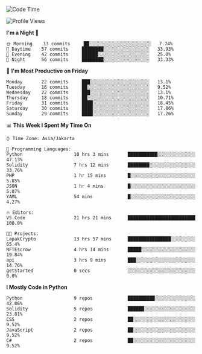 <!--START_SECTION:waka-->
![Code Time](http://img.shields.io/badge/Code%20Time-1%2C033%20hrs%2041%20mins-blue)

![Profile Views](http://img.shields.io/badge/Profile%20Views-4-blue)

**I'm a Night 🦉** 

```text
🌞 Morning    13 commits     ██░░░░░░░░░░░░░░░░░░░░░░░   7.74% 
🌆 Daytime    57 commits     ████████░░░░░░░░░░░░░░░░░   33.93% 
🌃 Evening    42 commits     ██████░░░░░░░░░░░░░░░░░░░   25.0% 
🌙 Night      56 commits     ████████░░░░░░░░░░░░░░░░░   33.33%

```
📅 **I'm Most Productive on Friday** 

```text
Monday       22 commits     ███░░░░░░░░░░░░░░░░░░░░░░   13.1% 
Tuesday      16 commits     ██░░░░░░░░░░░░░░░░░░░░░░░   9.52% 
Wednesday    22 commits     ███░░░░░░░░░░░░░░░░░░░░░░   13.1% 
Thursday     18 commits     ██░░░░░░░░░░░░░░░░░░░░░░░   10.71% 
Friday       31 commits     ████░░░░░░░░░░░░░░░░░░░░░   18.45% 
Saturday     30 commits     ████░░░░░░░░░░░░░░░░░░░░░   17.86% 
Sunday       29 commits     ████░░░░░░░░░░░░░░░░░░░░░   17.26%

```


📊 **This Week I Spent My Time On** 

```text
⌚︎ Time Zone: Asia/Jakarta

💬 Programming Languages: 
Python                   10 hrs 3 mins       ███████████░░░░░░░░░░░░░░   47.13% 
Solidity                 7 hrs 12 mins       ████████░░░░░░░░░░░░░░░░░   33.76% 
PHP                      1 hr 15 mins        █░░░░░░░░░░░░░░░░░░░░░░░░   5.85% 
JSON                     1 hr 4 mins         █░░░░░░░░░░░░░░░░░░░░░░░░   5.07% 
YAML                     54 mins             █░░░░░░░░░░░░░░░░░░░░░░░░   4.27%

🔥 Editors: 
VS Code                  21 hrs 21 mins      █████████████████████████   100.0%

🐱‍💻 Projects: 
LapakCrypto              13 hrs 57 mins      ████████████████░░░░░░░░░   65.4% 
NFTEscrow                4 hrs 14 mins       █████░░░░░░░░░░░░░░░░░░░░   19.84% 
api                      3 hrs 9 mins        ███░░░░░░░░░░░░░░░░░░░░░░   14.76% 
getStarted               0 secs              ░░░░░░░░░░░░░░░░░░░░░░░░░   0.0%

```

**I Mostly Code in Python** 

```text
Python                   9 repos             ██████████░░░░░░░░░░░░░░░   42.86% 
Solidity                 5 repos             ██████░░░░░░░░░░░░░░░░░░░   23.81% 
CSS                      2 repos             ██░░░░░░░░░░░░░░░░░░░░░░░   9.52% 
JavaScript               2 repos             ██░░░░░░░░░░░░░░░░░░░░░░░   9.52% 
C#                       2 repos             ██░░░░░░░░░░░░░░░░░░░░░░░   9.52%

```



<!--END_SECTION:waka-->
